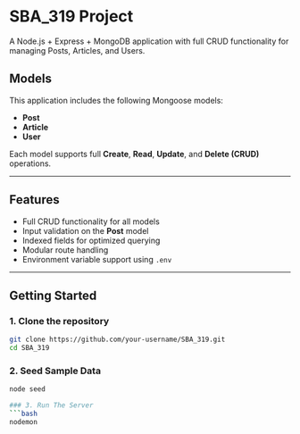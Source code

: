 # SBA_319 Project

A Node.js + Express + MongoDB application with full CRUD functionality for managing Posts, Articles, and Users.

## Models

This application includes the following Mongoose models:

- **Post**
- **Article**
- **User**

Each model supports full **Create**, **Read**, **Update**, and **Delete (CRUD)** operations.

---

## Features

- Full CRUD functionality for all models
- Input validation on the **Post** model
- Indexed fields for optimized querying
- Modular route handling
- Environment variable support using `.env`

---

## Getting Started

### 1. Clone the repository

```bash
git clone https://github.com/your-username/SBA_319.git
cd SBA_319
```

### 2. Seed Sample Data
```bash
node seed

### 3. Run The Server
```bash 
nodemon

